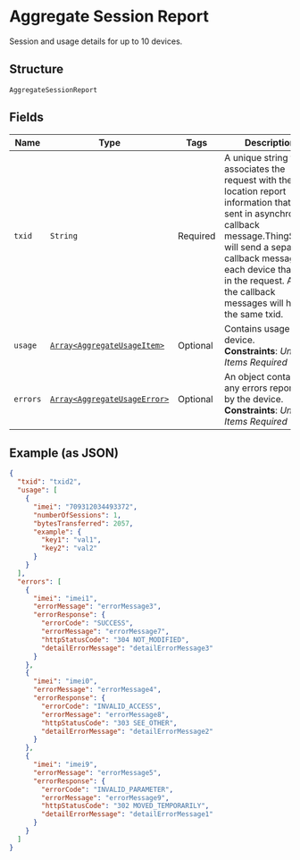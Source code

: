 
# Aggregate Session Report

Session and usage details for up to 10 devices.

## Structure

`AggregateSessionReport`

## Fields

| Name | Type | Tags | Description |
|  --- | --- | --- | --- |
| `txid` | `String` | Required | A unique string that associates the request with the location report information that is sent in asynchronous callback message.ThingSpace will send a separate callback message for each device that was in the request. All of the callback messages will have the same txid. |
| `usage` | [`Array<AggregateUsageItem>`](../../doc/models/aggregate-usage-item.md) | Optional | Contains usage per device.<br>**Constraints**: *Unique Items Required* |
| `errors` | [`Array<AggregateUsageError>`](../../doc/models/aggregate-usage-error.md) | Optional | An object containing any errors reported by the device.<br>**Constraints**: *Unique Items Required* |

## Example (as JSON)

```json
{
  "txid": "txid2",
  "usage": [
    {
      "imei": "709312034493372",
      "numberOfSessions": 1,
      "bytesTransferred": 2057,
      "example": {
        "key1": "val1",
        "key2": "val2"
      }
    }
  ],
  "errors": [
    {
      "imei": "imei1",
      "errorMessage": "errorMessage3",
      "errorResponse": {
        "errorCode": "SUCCESS",
        "errorMessage": "errorMessage7",
        "httpStatusCode": "304 NOT_MODIFIED",
        "detailErrorMessage": "detailErrorMessage3"
      }
    },
    {
      "imei": "imei0",
      "errorMessage": "errorMessage4",
      "errorResponse": {
        "errorCode": "INVALID_ACCESS",
        "errorMessage": "errorMessage8",
        "httpStatusCode": "303 SEE_OTHER",
        "detailErrorMessage": "detailErrorMessage2"
      }
    },
    {
      "imei": "imei9",
      "errorMessage": "errorMessage5",
      "errorResponse": {
        "errorCode": "INVALID_PARAMETER",
        "errorMessage": "errorMessage9",
        "httpStatusCode": "302 MOVED_TEMPORARILY",
        "detailErrorMessage": "detailErrorMessage1"
      }
    }
  ]
}
```

